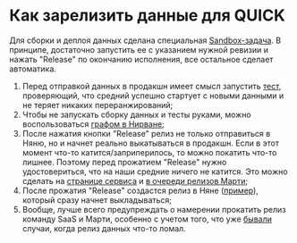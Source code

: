 # Как зарелизить данные для QUICK

Для сборки и деплоя данных сделана специальная [Sandbox-задача](https://sandbox.yandex-team.ru/task/626031538/view). В принципе, достаточно запустить ее с указанием нужной ревизии и нажать "Release" по окончанию исполнения, все остальное сделает автоматика.


1. Перед отправкой данных в продакшн имеет смысл запустить [тест](https://sandbox.yandex-team.ru/task/624725729/view), проверяющий, что средний успешно стартует с новыми данными и не теряет никаких переранжирований;
2. Чтобы не запускать сборку данных и тесты руками, можно воспользоваться [графом в Нирване](https://nirvana.yandex-team.ru/flow/ee7ad31d-d115-461c-be58-e82b3d74c5db/a3c61bde-254d-4265-94b9-58bce80e8bc0/graph);
3. После нажатия кнопки "Release" релиз не только отправиться в Няню, но и начнет реально выкатываться в продакшн. Если в этот момент что-то катится/заприперилось, то можно покатить что-то лишнее. Поэтому перед прожатием "Release" нужно удостовериться, что на наши средние ничего не катится. Это можно сделать на [странице сервиса](https://nanny.yandex-team.ru/ui/#/services/catalog/saas_refresh_3day_production_mmeta/) и [в очереди релизов Марти](https://nanny.yandex-team.ru/ui/#/queues/meta/SEARCHMON/releases/);
4. После прожатия "Release" создастся релиз в Няне ([пример](https://nanny.yandex-team.ru/ui/#/r/SANDBOX_RELEASE-624719297-STABLE/)), который сразу начнет выкладываться;
5. Вообще, лучше всего предупреждать о намерении прокатить релиз команду SaaS и Марти, особенно с учетом того, что уже [бывали](https://st.yandex-team.ru/SPI-6284) случаи, когда релиз данных что-то ломал.